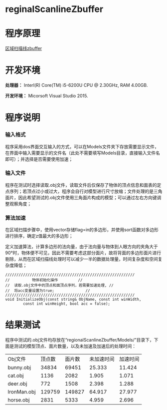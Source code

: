 # reginalScanlineZbuffer

# 程序原理
[区域扫描线zbuffer](https://xuejiaoyuan.github.io/2017/12/08/002-区域扫描线z-buffer算法及实现记录/)

# 开发环境
**处理器：** Interl(R) Core(TM) i5-6200U CPU @ 2.30GHz, RAM 4.00GB.

**开发环境：** Micorsoft Visual Studio 2015.

# 程序说明
### 输入格式
程序采用dos界面交互输入的方式，可以在Models文件夹下存放需要显示文件，在界面中输入需要显示的文件名（此处不需要填写Models目录，直接输入文件名即可）；并选择是否需要使用加速；
### 输入文件
程序在测试时选择读取.obj文件，读取文件后仅保存了物体的顶点信息和面表的定点序列；若顶点过小或过大，程序会自行对模型进行尺寸放缩；文件处理的是三角面片，因此希望测试的.obj文件使用三角面片构成的模型；可以通过左右方向键调整观察角度；
### 算法加速
在区域扫描步骤中，使用vector存储flag=in的多边形，并使用sort函数对多边形进行排序，确定z值最大的多边形；

定义加速算法，计算多边形的法向量，由于法向量与物体到人眼方向的夹角大于90°时，物体便不可见，因此不需要考虑这部分面片，故将背面的多边形面片进行剔除，从而在区域扫描线处理时可以减少一半的数据处理量，时间复杂度和空间复杂度降低；

```
//////////////////////////////////////////////////////////
// 			物体初始化操作			//				      
//	读取.obj文件中的顶点和面顶点序列，若需要加速处理,	//
//	将acc变量设置为true;				//		      
//////////////////////////////////////////////////////////
void InitializeObj(const string& ObjName, const int winWidth, 
		const int winHeight, bool acc = false);
```

# 结果测试
程序中测试的.obj文件均存放在“regionalScanlineZbuffer/Models/”目录下，下面是测试的模型顶点、面片数量，以及未加速及加速后的处理时间：

<table>
	<tr>
		<td>Obj文件</td>
		<td>顶点数</td>
		<td>面片数</td>
		<td>未加速时间</td>
		<td>加速时间</td>
	</tr>
	<tr>
		<td>bunny.obj</td>
		<td>34834</td>
		<td>69451</td>
		<td>25.333</td>
		<td>11.424</td>
	</tr>
		<tr>
		<td>cat.obj</td>
		<td>1136</td>
		<td>2082</td>
		<td>1.905</td>
		<td>1.071</td>
	</tr>
		<tr>
		<td>deer.obj</td>
		<td>772</td>
		<td>1508</td>
		<td>2.398</td>
		<td>1.288</td>
	</tr>
		<tr>
		<td>IronMan.obj</td>
		<td>129759</td>
		<td>149827</td>
		<td>64.917</td>
		<td>27.977</td>
	</tr>
		<tr>
		<td>horse.obj</td>
		<td>2831</td>
		<td>5333</td>
		<td>4.959</td>
		<td>2.696</td>
	</tr>
</table>
